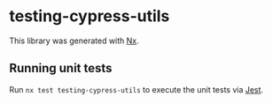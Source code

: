# testing-cypress-utils

This library was generated with [Nx](https://nx.dev).

## Running unit tests

Run `nx test testing-cypress-utils` to execute the unit tests via [Jest](https://jestjs.io).
